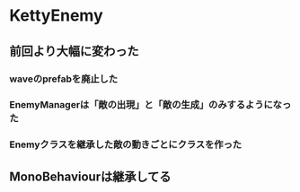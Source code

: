 # KettyEnemy

## 前回より大幅に変わった

### waveのprefabを廃止した
### EnemyManagerは「敵の出現」と「敵の生成」のみするようになった
### Enemyクラスを継承した敵の動きごとにクラスを作った

## MonoBehaviourは継承してる
